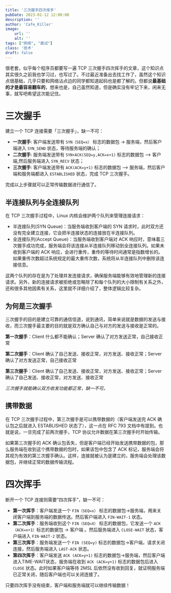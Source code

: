 ```yaml
---
title: '三次握手四次挥手'
pubDate: 2023-01-12 12:00:00
description: ''
author: 'Cafe_Killer'
image:
    url: ''
    alt: ''
tags: ["网络", "面试"]
class: '技术'
draft: false
---
```


很老套，似乎每个程序员都要写一遍 TCP 三次握手四次挥手的文章，这个知识点其实很久之前我也学习过，也写过了。不过最近准备出去找工作了，虽然这个知识点很基础，几乎只要和网络沾点边的同学都知道起码也是都了解的。但都说**最基础的才是最容易翻车的**，想来也是，自己虽然知道，但是确实没有牢记下来，闲来无事，就写吧希望这次能记住。

# 三次握手

建立一个 TCP 连接需要「三次握手」，缺一不可：

- **一次握手**: 客户端发送带有 `SYN（SEQ=x）` 标志的数据包 -> 服务端，然后客户端进入 `SYN_SEND` 状态，等待服务端的确认；
- **二次握手**: 服务端发送带有 `SYN+ACK(SEQ=y,ACK=x+1)` 标志的数据包 –> 客户端,然后服务端进入 `SYN_RECV` 状态；
- **三次握手**: 客户端发送带有 `ACK(ACK=y+1)` 标志的数据包 –> 服务端，然后客户端和服务端都进入 `ESTABLISHED` 状态，完成 TCP 三次握手。

完成以上步骤就可以正常传输数据进行通信了。

## 半连接队列与全连接队列

在 TCP 三次握手过程中，Linux 内核会维护两个队列来管理连接请求：

- 半连接队列(SYN Queue)：当服务端收到客户端的 SYN 请求时，此时双方还没有完全建立连接，它会把半连接状态的连接放在半连接队列。
- 全连接队列(Accept Queue)：当服务端收到客户端对 ACK 响应时，意味着三次握手成功完成，服务端会将该连接从半连接队列移动到全连接队列。如果未收到客户端的 ACK 响应，会进行重传，重传的等待时间通常是指数增长的。如果重传次数超过系统规定的最大重传次数，系统将从半连接队列中删除该连接信息。

这两个队列的存在是为了处理并发连接请求，确保服务端能够有效地管理新的连接请求。另外，新的连接请求被拒绝或忽略除了和每个队列的大小限制有关系之外，还和很多其他因素有关系，这里就不详细介绍了，整体逻辑比较复杂。

## 为何是三次握手

三次握手的目的是建立可靠的通信信道，说到通讯，简单来说就是数据的发送与接收，而三次握手最主要的目的就是双方确认自己与对方的发送与接收是正常的。

**第一次握手**：Client 什么都不能确认；Server 确认了对方发送正常，自己接收正常

**第二次握手**：Client 确认了自己发送、接收正常，对方发送、接收正常；Server 确认了对方发送正常，自己接收正常

**第三次握手**：Client 确认了自己发送、接收正常，对方发送、接收正常；Server 确认了自己发送、接收正常，对方发送、接收正常

*三次握手就能确认双方收发功能都正常，缺一不可。*

## 携带数据

在 TCP 三次握手过程中，第三次握手是可以携带数据的<small-text>（客户端发送完 ACK 确认包之后就进入 ESTABLISHED 状态了）</small-text>，这一点在 RFC 793 文档中有提到。也就是说，一旦完成了前两次握手，TCP 协议允许数据在第三次握手时开始传输。

如果第三次握手的 ACK 确认包丢失，但是客户端已经开始发送携带数据的包，那么服务端在收到这个携带数据的包时，如果该包中包含了 ACK 标记，服务端会将其视为有效的第三次握手确认。这样，连接就被认为是建立的，服务端会处理该数据包，并继续正常的数据传输流程。

# 四次挥手

断开一个 TCP 连接则需要“四次挥手”，缺一不可：

- **第一次挥手**：客户端发送一个 `FIN（SEQ=x）` 标志的数据包->服务端，用来关闭客户端到服务端的数据传送。然后客户端进入 `FIN-WAIT-1` 状态。
- **第二次挥手**：服务端收到这个 `FIN（SEQ=X）` 标志的数据包，它发送一个 `ACK （ACK=x+1）`标志的数据包 -> 客户端 。然后服务端进入 `CLOSE-WAIT` 状态，客户端进入 `FIN-WAIT-2` 状态。
- **第三次挥手**：服务端发送一个 `FIN (SEQ=y)` 标志的数据包->客户端，请求关闭连接，然后服务端进入 `LAST-ACK` 状态。
- **第四次挥手**：客户端发送 `ACK (ACK=y+1)` 标志的数据包->服务端，然后客户端进入TIME-WAIT状态，服务端在收到 `ACK (ACK=y+1)` 标志的数据包后进入 `CLOSE` 状态。此时如果客户端等待 2MSL 后依然没有收到回复，就证明服务端已正常关闭，随后客户端也可以关闭连接了。

只要四次挥手没有结束，客户端和服务端就可以继续传输数据！

